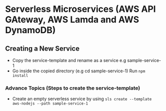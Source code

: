 # Serverless Microservices (AWS API GAteway, AWS Lamda and AWS DynamoDB)

## Creating a New Service

- Copy the service-template and rename as a service e.g sample-service-1
- Go inside the copied directory (e.g cd sample-service-1) Run `npm install`

### Advance Topics (Steps to create the service-template)
- Create an empty serverless service by using `sls create --template aws-nodejs --path sample-service-1`